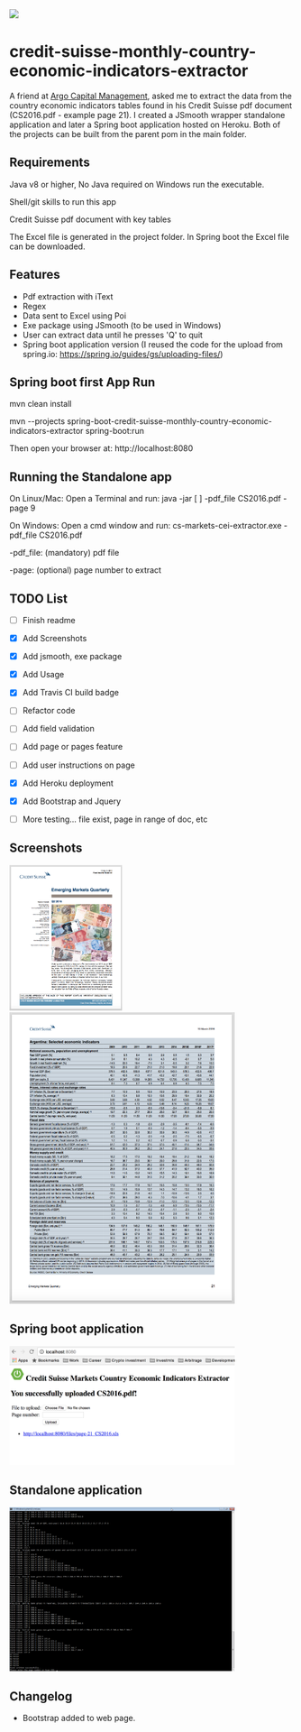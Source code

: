 <img src="https://travis-ci.org/aquenneville/credit-suisse-monthly-country-economic-indicators-extractor.svg?branch=master"/>

# credit-suisse-monthly-country-economic-indicators-extractor

A friend at [Argo Capital Management](http://www.argocm.com/about-argo), asked me to extract the data from the country economic indicators tables found in his Credit Suisse pdf document (CS2016.pdf - example page 21). I created a JSmooth wrapper standalone application and later a Spring boot application hosted on Heroku. Both of the projects can be built from the parent pom in the main folder.

Requirements
------------
Java v8 or higher, No Java required on Windows run the executable.

Shell/git skills to run this app

Credit Suisse pdf document with key tables

The Excel file is generated in the project folder. In Spring boot the Excel file can be downloaded. 

Features 
------------
- Pdf extraction with iText
- Regex
- Data sent to Excel using Poi
- Exe package using JSmooth (to be used in Windows)
- User can extract data until he presses 'Q' to quit
- Spring boot application version (I reused the code for the upload from spring.io: https://spring.io/guides/gs/uploading-files/)

Spring boot first App Run  
-------------------------
mvn clean install 

mvn --projects spring-boot-credit-suisse-monthly-country-economic-indicators-extractor spring-boot:run

Then open your browser at: http://localhost:8080

Running the Standalone app
--------------------------
On Linux/Mac: Open a Terminal and run: java -jar [ ] -pdf_file CS2016.pdf -page 9

On Windows: Open a cmd window and run: cs-markets-cei-extractor.exe -pdf_file CS2016.pdf

-pdf_file: (mandatory) pdf file

-page: (optional) page number to extract


TODO List
------------
- [ ] Finish readme
- [x] Add Screenshots
- [x] Add jsmooth, exe package
- [x] Add Usage
- [x] Add Travis CI build badge
- [ ] Refactor code
- [ ] Add field validation
- [ ] Add page or pages feature 
- [ ] Add user instructions on page
- [x] Add Heroku deployment
- [x] Add Bootstrap and Jquery
- [ ] More testing... file exist, page in range of doc, etc


Screenshots
------------
<img width="200" alt="1st page" src="images/cs2016-page1.png">
<img width="400" alt="Table data to extract" src="images/cs2016-page21.png">

Spring boot application
-----------------------
<img width="400" alt="Springboot execution" src="images/screenshot-springboot-execution.png">

Standalone application
----------------------
<img width="400" alt="Loop execution" src="images/screenshot-execution.png">


Changelog
------------
- Bootstrap added to web page. 
